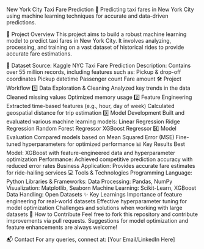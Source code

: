 New York City Taxi Fare Prediction 🚕
Predicting taxi fares in New York City using machine learning techniques for accurate and data-driven predictions.

📖 Project Overview
This project aims to build a robust machine learning model to predict taxi fares in New York City. It involves analyzing, processing, and training on a vast dataset of historical rides to provide accurate fare estimations.

📂 Dataset
Source: Kaggle NYC Taxi Fare Prediction
Description: Contains over 55 million records, including features such as:
Pickup & drop-off coordinates
Pickup datetime
Passenger count
Fare amount
🛠️ Project Workflow
1️⃣ Data Exploration & Cleaning
Analyzed key trends in the data
Cleaned missing values
Optimized memory usage
2️⃣ Feature Engineering
Extracted time-based features (e.g., hour, day of week)
Calculated geospatial distance for trip estimation
3️⃣ Model Development
Built and evaluated various machine learning models:
Linear Regression
Ridge Regression
Random Forest Regressor
XGBoost Regressor
4️⃣ Model Evaluation
Compared models based on Mean Squared Error (MSE)
Fine-tuned hyperparameters for optimized performance
📊 Key Results
Best Model: XGBoost with feature-engineered data and hyperparameter optimization
Performance: Achieved competitive prediction accuracy with reduced error rates
Business Application: Provides accurate fare estimates for ride-hailing services
💻 Tools & Technologies
Programming Language: Python
Libraries & Frameworks:
Data Processing: Pandas, NumPy
Visualization: Matplotlib, Seaborn
Machine Learning: Scikit-Learn, XGBoost
Data Handling: Open Datasets
✨ Key Learnings
Importance of feature engineering for real-world datasets
Effective hyperparameter tuning for model optimization
Challenges and solutions when working with large datasets
📢 How to Contribute
Feel free to fork this repository and contribute improvements via pull requests. Suggestions for model optimization and feature enhancements are always welcome!

📬 Contact
For any queries, connect at: [Your Email/LinkedIn Here]
